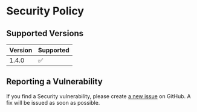 # Security Policy

## Supported Versions

| Version | Supported          |
| ------- | ------------------ |
| 1.4.0   | :white_check_mark: |

## Reporting a Vulnerability

If you find a Security vulnerability, please create [a new issue](https://github.com/TheAcharya/MarkerData/issues) on GitHub. A fix will be issued as soon as possible.
